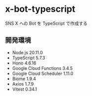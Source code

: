 # x-bot-typescript
SNS X への Bot を TypeScript で作成する

## 開発環境
- Node.js 20.11.0
- TypeScript 5.7.3
- Hono 4.6.16
- Google Cloud Functions 3.4.5
- Google Cloud Scheduler 1.11.0
- Biome 1.9.4
- Axios 1.7.9
- Vitest 0.34.1
